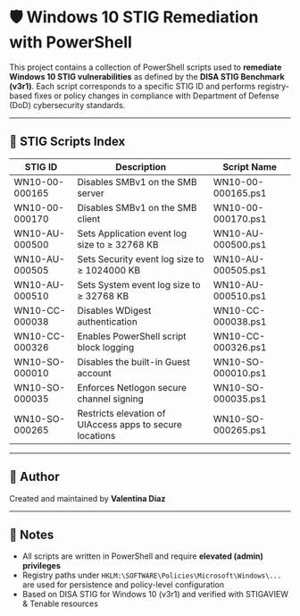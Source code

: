 # 🛡️ Windows 10 STIG Remediation with PowerShell

This project contains a collection of PowerShell scripts used to **remediate Windows 10 STIG vulnerabilities** as defined by the **DISA STIG Benchmark (v3r1)**. Each script corresponds to a specific STIG ID and performs registry-based fixes or policy changes in compliance with Department of Defense (DoD) cybersecurity standards.

---

## 📄 STIG Scripts Index

| STIG ID            | Description                                                  | Script Name              |
|--------------------|--------------------------------------------------------------|--------------------------|
| WN10-00-000165     | Disables SMBv1 on the SMB server                             | WN10-00-000165.ps1       |
| WN10-00-000170     | Disables SMBv1 on the SMB client                             | WN10-00-000170.ps1       |
| WN10-AU-000500     | Sets Application event log size to ≥ 32768 KB                | WN10-AU-000500.ps1       |
| WN10-AU-000505     | Sets Security event log size to ≥ 1024000 KB                 | WN10-AU-000505.ps1       |
| WN10-AU-000510     | Sets System event log size to ≥ 32768 KB                     | WN10-AU-000510.ps1       |
| WN10-CC-000038     | Disables WDigest authentication                              | WN10-CC-000038.ps1       |
| WN10-CC-000326     | Enables PowerShell script block logging                      | WN10-CC-000326.ps1       |
| WN10-SO-000010     | Disables the built-in Guest account                          | WN10-SO-000010.ps1       |
| WN10-SO-000035     | Enforces Netlogon secure channel signing                     | WN10-SO-000035.ps1       |
| WN10-SO-000265     | Restricts elevation of UIAccess apps to secure locations     | WN10-SO-000265.ps1       |

---

## 👤 Author

Created and maintained by **Valentina Diaz**


---

## 📌 Notes

- All scripts are written in PowerShell and require **elevated (admin) privileges**
- Registry paths under `HKLM:\SOFTWARE\Policies\Microsoft\Windows\...` are used for persistence and policy-level configuration
- Based on DISA STIG for Windows 10 (v3r1) and verified with STIGAVIEW & Tenable resources
